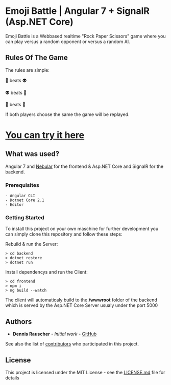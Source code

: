 # Emoji Battle | Angular 7 + SignalR (Asp.NET Core)

Emoji Battle is a Webbased realtime "Rock Paper Scissors" game where you can play versus a random opponent or versus a random AI.

## Rules Of The Game

The rules are simple:

👻 beats 👽

👽 beats 🤖

🤖 beats 👻

If both players choose the same the game will be replayed.

# [You can try it here](http://134.209.229.170)

## What was used?

Angular 7 and [Nebular](https://github.com/akveo/nebular) for the frontend & Asp.NET Core and SignalR for the backend.

### Prerequisites
```
- Angular CLI
- Dotnet Core 2.1
- Editor
```

### Getting Started

To install this project on your own maschine for further development you can simply clone this repository and follow these steps:

Rebuild & run the Server:

```
> cd backend
> dotnet restore
> dotnet run
```

Install dependencys and run the Client:

```
> cd frontend
> npm i
> ng build --watch
```

The client will automaticaly build to the **/wwwroot** folder of the backend which is served by the Asp.NET Core Server usualy under the port 5000


## Authors

* **Dennis Rauscher** - *Initial work* - [GitHub](https://github.com/DennisRauscher)

See also the list of [contributors](https://github.com/your/project/contributors) who participated in this project.

## License

This project is licensed under the MIT License - see the [LICENSE.md](LICENSE.md) file for details

